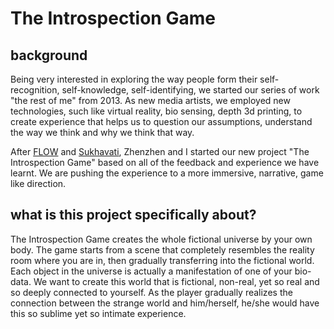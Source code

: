 The Introspection Game
====================

background
--------------------

Being very interested in exploring the way people form their self-recognition, self-knowledge, self-identifying, we started our series of work "the rest of me" from 2013. As new media artists, we employed new technologies, such like virtual reality, bio sensing, depth 3d printing, to create experience that helps us to question our assumptions, understand the way we think and why we think that way.


After [FLOW](http://zhenzhenqi.info/flow/) and [Sukhavati](http://yangwang.info/sukhavati/), Zhenzhen and I started our new project "The Introspection Game" based on all of the feedback and experience we have learnt. We are pushing the experience to a more immersive, narrative, game like direction.


what is this project specifically about?
--------------------

The Introspection Game creates the whole fictional universe by your own body. 
The game starts from a scene that completely resembles the reality room where you are in, then gradually transferring into the fictional world. Each object in the universe is actually a manifestation of one of your bio-data. We want to create this world that is fictional, non-real, yet so real and so deeply connected to yourself. As the player gradually realizes the connection between the strange world and him/herself, he/she would have this so sublime yet so intimate experience. 

